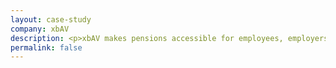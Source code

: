 ```yaml
---
layout: case-study
company: xbAV
description: <p>xbAV makes pensions accessible for employees, employers and agents.</p><p>They approached Mainmatter when they were looking for support releasing a number of critical features. Our technology experts joined xbAV’s internal team, increasing the available workforce while boosting their expertise.</p>
permalink: false
---
```

